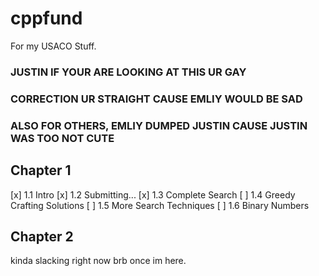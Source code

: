 # cppfund

For my USACO Stuff.
### JUSTIN IF YOUR ARE LOOKING AT THIS UR GAY
### CORRECTION UR STRAIGHT CAUSE EMLIY WOULD BE SAD
### ALSO FOR OTHERS, EMLIY DUMPED JUSTIN CAUSE JUSTIN WAS TOO NOT CUTE


## Chapter 1

[x] 1.1 Intro
[x] 1.2 Submitting...
[x] 1.3 Complete Search
[ ] 1.4 Greedy Crafting Solutions
[ ] 1.5 More Search Techniques
[ ] 1.6 Binary Numbers

## Chapter 2

kinda slacking right now brb once im here.
